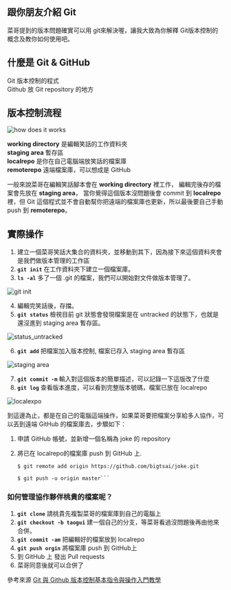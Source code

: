 ## 跟你朋友介紹 Git

菜哥提到的版本問題確實可以用 git來解決喔，讓我大致為你解釋 Git版本控制的概念及教你如何使用吧。

## 什麼是 Git & GitHub
Git 版本控制的程式  
Github 放 Git repository 的地方

## 版本控制流程

![how does it works](https://static.coderbridge.com/img/techbridge/images/kdchang/cs101/git-workflow.png)

**working directory** 是編輯笑話的工作資料夾   
**staging area** 暫存區  
**localrepo** 是你在自己電腦端放笑話的檔案庫   
**remoterepo** 遠端檔案庫，可以想成是 GitHub

一般來說菜哥在編輯笑話腳本會在 **working directory** 裡工作， 編輯完後存的檔案會先放在 **staging area**， 當你覺得這個版本沒問題後會 commit 到 **localrepo** 裡，但 Git 這個程式並不會自動幫你把遠端的檔案庫也更新，所以最後要自己手動 push 到 **remoterepo**。

## 實際操作
1. 建立一個菜哥笑話大集合的資料夾，並移動到其下，因為接下來這個資料夾會是我們做版本管理的工作區
2. **` git init `** 在工作資料夾下建立一個檔案庫。
3. **`ls -al`** 多了一個 .git 的檔案，我們可以開始對文件做版本管理了。

![git init](https://imgur.com/ng3bkRy.png)

4. 編輯完笑話後，存擋。
5. **`git status`** 檢視目前 git 狀態會發現檔案是在 untracked 的狀態下，也就是還沒進到 staging area 暫存區。

![status_untracked](https://imgur.com/o6hXChR.png)

6. **`git add`** 把檔案加入版本控制, 檔案已存入 staging area 暫存區

![staging area](https://imgur.com/tkd2z8C.png)

7. **`git commit -m`** 輸入對這個版本的簡單描述，可以記錄一下這版改了什麼
8. **`git log`** 查看版本進度，可以看到完整版本號碼，檔案已放在 localrepo

![localexpo](https://imgur.com/0WHielk.png)

到這邊為止，都是在自己的電腦這端操作，如果菜哥要把檔案分享給多人協作，可以丟到遠端 GitHub 的檔案庫去，步驟如下：

1. 申請 GitHub 帳號，並新增一個名稱為 joke 的 repository
2. 將已在 localrepo的檔案庫 push 到 GitHub 上. 

    ```
    $ git remote add origin https://github.com/bigtsai/joke.git 
    
    $ git push -u origin master```

### 如何管理協作夥伴桃貴的檔案呢？
1. **`git clone`** 請桃貴先複製菜哥的檔案庫到自己的電腦上
2. **`git checkout -b taogui`** 建一個自己的分支，等菜哥看過沒問題後再由他來合併。
3. **`git commit -am`** 把編輯好的檔案放到 localrepo
4. **`git push orgin`** 將檔案庫 push 到 GitHub上
5. 到 GitHub 上 發出 Pull requests 
6. 菜哥同意後就可以合併了
    

參考來源
[Git 與 Github 版本控制基本指令與操作入門教學](https://blog.techbridge.cc/2018/01/17/learning-programming-and-coding-with-python-git-and-github-tutorial/)

